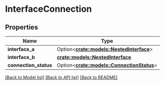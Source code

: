 # InterfaceConnection

## Properties

Name | Type | Description | Notes
------------ | ------------- | ------------- | -------------
**interface_a** | Option<[**crate::models::NestedInterface**](NestedInterface.md)> |  | [optional]
**interface_b** | [**crate::models::NestedInterface**](NestedInterface.md) |  | 
**connection_status** | Option<[**crate::models::ConnectionStatus**](Connection_status.md)> |  | [optional]

[[Back to Model list]](../README.md#documentation-for-models) [[Back to API list]](../README.md#documentation-for-api-endpoints) [[Back to README]](../README.md)


